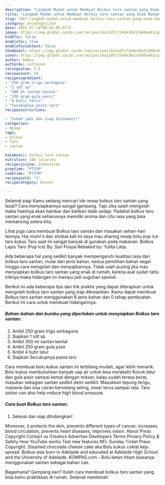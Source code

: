```yaml
---
description: "Langkah Mudah untuk Membuat Bolkus taro santan yang Enak Banget, Buat Buka Puasa Menggugah Selera"
title: "Langkah Mudah untuk Membuat Bolkus taro santan yang Enak Banget, Buat Buka Puasa Menggugah Selera"
slug: 2567-langkah-mudah-untuk-membuat-bolkus-taro-santan-yang-enak-banget-buat-buka-puasa-menggugah-selera
category: Uncategorized
date: 2022-07-14T09:42:09.077Z
image: https://img-global.cpcdn.com/recipes/6a12dfc724de30a3/680x482cq70/bolkus-taro-santan-foto-resep-utama.jpg
hideToc: false
enableToc: true
enableTocContent: false
thumbnail: https://img-global.cpcdn.com/recipes/6a12dfc724de30a3/680x482cq70/bolkus-taro-santan-foto-resep-utama.jpg
cover: https://img-global.cpcdn.com/recipes/6a12dfc724de30a3/680x482cq70/bolkus-taro-santan-foto-resep-utama.jpg
author: Admin
authorAv: notfound
ratingvalue: 3.5
reviewcount: 20
recipeingredient:
- "250 gram trigu serbaguna"
- "1 sdt sp"
- "300 ml santan kental"
- "250 gram gula pasir"
- "4 butir telur"
- "Secukupnya pasta taro"
recipeinstructions:

- "Sudah jadi dan siap dinikmati!"
categories:
- Resep
tags:
- bolkus
- taro
- santan

katakunci: bolkus taro santan 
nutrition: 146 calories
recipecuisine: Indonesian
preptime: "PT32M"
cooktime: "PT37M"
recipeyield: "1"
recipecategory: Dinner

---
```



Selamat pagi Kamu sedang mencari ide resep bolkus taro santan yang lezat? Cara menyiapkannya sangat gampang. Tapi Jika salah mengolah maka hasilnya akan hambar dan bahkan tidak sedap. Padahal bolkus taro santan yang enak seharusnya memiliki aroma dan cita rasa yang bisa memancing selera kita.


Lihat juga cara membuat Bolkus taro santan dan masakan sehari-hari lainnya. Hai momi&#39;s dan shobat.kali ini saya mau sharing resep bolu pop ice taro kukus Taro saat ini sangat banyak di gunakan pada makanan. Bolkus Lapis Taro (Pop Ice) By: Sari Puspa Rebaked by: Yulita Latip.

Ada beberapa hal yang sedikit banyak mempengaruhi kualitas rasa dari bolkus taro santan, mulai dari jenis bahan, kedua pemilihan bahan segar hingga cara mengolah dan menyajikannya. Tidak usah pusing jika mau menyiapkan bolkus taro santan yang enak di rumah, karena asal sudah tahu triknya maka hidangan ini mampu jadi suguhan spesial.


Berikut ini ada beberapa tips dan trik praktis yang dapat diterapkan untuk mengolah bolkus taro santan yang siap dikreasikan. Kamu dapat membuat Bolkus taro santan menggunakan 6 jenis bahan dan 0 tahap pembuatan. Berikut ini cara untuk membuat hidangannya.

<!--inarticleads1-->

##### Bahan-bahan dan bumbu yang diperlukan untuk menyiapkan Bolkus taro santan:

1. Ambil 250 gram trigu serbaguna
1. Siapkan 1 sdt sp
1. Ambil 300 ml santan kental
1. Ambil 250 gram gula pasir
1. Ambil 4 butir telur
1. Siapkan Secukupnya pasta taro


Cara membuat bolu kukus santan ini terbilang mudah, agar lebih menarik. Bolu kukus membutuhkan banyak uap air untuk bisa merekah) Kocok telur dan gula pasir sampai kental dengan mikser, kalau sudah terasa berat, masukan sebagian santan sedikit demi sedikit. Masukkan tepung terigu, maizena dan sisa cairan berselang seling, mixer terus sampai rata. Taro stolon can also help reduce high blood pressure. 

<!--inarticleads2-->

##### Cara buat Bolkus taro santan:


1. Selesai dan siap dihidangkan!

Moreover, it protects the skin, prevents different types of cancer, increases blood circulation, prevents heart diseases, improves vision. About Press Copyright Contact us Creators Advertise Developers Terms Privacy Policy &amp; Safety How YouTube works Test new features NFL Sunday Ticket Press Copyright. Steamed chocolate cheese cake aka Bolu kukus coklat keju spread. Bolkus was born in Adelaide and educated at Adelaide High School and the University of Adelaide. KOMPAS.com - Bolu ketan hitam biasanya menggunakan santan sebagai bahan cair. 

Bagaimana? Gampang kan? Itulah cara membuat bolkus taro santan yang bisa kamu praktikkan di rumah. Selamat menikmati
